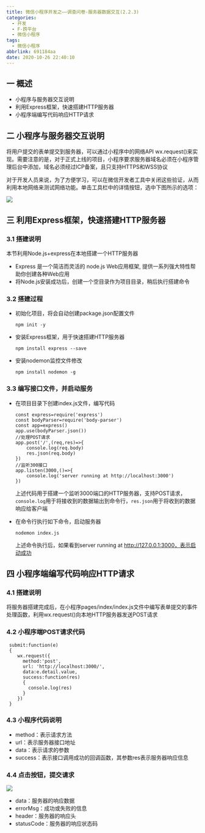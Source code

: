 ```yaml
---
title: 微信小程序开发之——调查问卷-服务器数据交互(2.2.3)
categories:
  - 开发
  - F-跨平台
  - 微信小程序
tags:
  - 微信小程序
abbrlink: 691184aa
date: 2020-10-26 22:40:10
---
```

## 一 概述

* 小程序与服务器交互说明
* 利用Express框架，快速搭建HTTP服务器
* 小程序端编写代码响应HTTP请求

<!--more-->

## 二 小程序与服务器交互说明
将用户提交的表单提交到服务器，可以通过小程序中的网络API wx.request()来实现。需要注意的是，对于正式上线的项目，小程序要求服务器域名必须在小程序管理后台中添加，域名必须经过ICP备案，且只支持HTTPS和WSS协议

对于开发人员来说，为了方便学习，可以在微信开发者工具中关闭这些验证，从而利用本地网络来测试网络功能。单击工具栏中的详情按钮，选中下图所示的选项：

![][1]
## 三 利用Express框架，快速搭建HTTP服务器

### 3.1 搭建说明

本节利用Node.js+express在本地搭建一个HTTP服务器

* Express 是一个简洁而灵活的 node.js Web应用框架, 提供一系列强大特性帮助你创建各种Web应用
* 将Node.js安装成功后，创建一个空目录作为项目目录，稍后执行搭建命令

### 3.2 搭建过程

* 初始化项目，将会自动创建package.json配置文件

  ```
  npm init -y
  ```

* 安装Express框架，用于快速搭建HTTP服务器

  ```
  npm install express --save
  ```

* 安装nodemon监控文件修改

  ```
  npm install nodemon -g
  ```

### 3.3 编写接口文件，并启动服务

* 在项目目录下创建index.js文件，编写代码

  ```
  const express=require('express')
  const bodyParser=require('body-parser')
  const app=express()
  app.use(bodyParser.json())
  //处理POST请求
  app.post('/',(req,res)=>{
      console.log(req.body)
      res.json(req.body)
  })
  //监听300接口
  app.listen(3000,()=>{
      console.log('server running at http://localhost:3000')
  })
  ```

  上述代码用于搭建一个监听3000端口的HTTP服务器，支持POST请求，` console.log`用于将接收到的数据输出到命令行，`res.json`用于将收到的数据响应给客户端

* 在命令行执行如下命令，启动服务器

  ```
  nodemon index.js
  ```

  上述命令执行后，如果看到server running at http://127.0.0.1:3000，表示启动成功

## 四 小程序端编写代码响应HTTP请求

### 4.1 搭建说明

将服务器搭建完成后，在小程序pages/index/index.js文件中编写表单提交的事件处理函数，利用wx.request()向本地HTTP服务器发送POST请求

### 4.2 小程序端POST请求代码

```
 submit:function(e)
 {
    wx.request({
      method:'post',
      url: 'http://localhost:3000/',
      data:e.detail.value,
      success:function(res)
      {
        console.log(res)
      }
    })
 }
```

### 4.3 小程序代码说明

* method：表示请求方法
* url：表示服务器接口地址
* data：表示请求的参数
* success：表示接口调用成功的回调函数，其参数res表示服务器响应信息

### 4.4 点击按钮，提交请求

![][2]

* data：服务器的响应数据
* errorMsg：成功或失败的信息
* header：服务器的响应头
* statusCode：服务器的响应状态码

[1]:https://jsd.onmicrosoft.cn/gh/PGzxc/CDN/blog-wechat/wechat-question-network-not-check.png
[2]:https://jsd.onmicrosoft.cn/gh/PGzxc/CDN/blog-wechat/wechat-project-question-http-response.png

